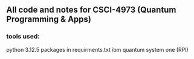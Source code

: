 ## All code and notes for CSCI-4973 (Quantum Programming & Apps)

### tools used:

python 3.12.5
packages in requirments.txt
ibm quantum system one (RPI)